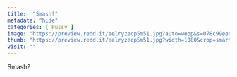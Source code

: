 ```yaml
---
title:  "Smash?"
metadate: "hide"
categories: [ Pussy ]
image: "https://preview.redd.it/eelryzecp5m51.jpg?auto=webp&s=078c99eed963247525c1103c6637f4c61352d520"
thumb: "https://preview.redd.it/eelryzecp5m51.jpg?width=1080&crop=smart&auto=webp&s=023c5fd948f731c9ca5af8ed6937102d6d3b61b0"
visit: ""
---
```

Smash?
